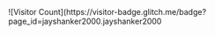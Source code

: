 <html>
![Visitor Count](https://visitor-badge.glitch.me/badge?page_id=jayshanker2000.jayshanker2000
